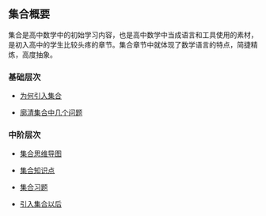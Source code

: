 ## 集合概要 <!-- {docsify-ignore} -->

集合是高中数学中的初始学习内容，也是高中数学中当成语言和工具使用的素材，是初入高中的学生比较头疼的章节。集合章节中就体现了数学语言的特点，简捷精炼，高度抽象。

###   基础层次

* <a href="https://www.cnblogs.com/wanghai0666/p/13489188.html"    target="_blank">为何引入集合</a>

* <a href="http://www.cnblogs.com/wanghai0666/p/7327638.html"    target="_blank">廓清集合中几个问题</a>

###   中阶层次

* <a href="https://www.cnblogs.com/wanghai0666/p/13531833.html"    target="_blank">集合思维导图</a>

* <a href="http://www.cnblogs.com/wanghai0666/p/7171155.html"    target="_blank">集合知识点</a>

* <a href="http://www.cnblogs.com/wanghai0666/p/6782025.html"    target="_blank">集合习题</a>

* [引入集合以后](https://www.cnblogs.com/wanghai0666/p/13489188.html)

